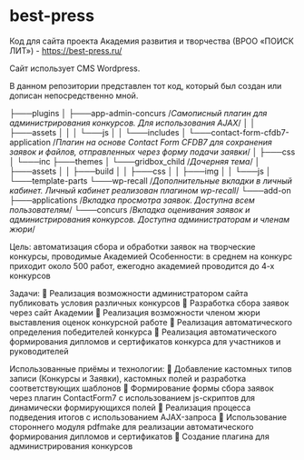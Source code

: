 # best-press
Код для сайта проекта Академия развития и творчества (ВРОО «ПОИСК ЛИТ») - https://best-press.ru/

Сайт использует CMS Wordpress. 

В данном репозитории представлен тот код, который был создан или дописан непосредственно мной. 

├───plugins
│   ├───app-admin-concurs /*Самописный плагин для администрирования конкурсов. Для использования AJAX*/
│   │   ├───assets
│   │   │   └───js
│   │   └───includes
│   └───contact-form-cfdb7-application /*Плагин на основе Contact Form CFDB7 для сохранения заявок и файлов, отправленных через форму подачи заявки*/
│       ├───css
│       └───inc
├───themes
│   └───gridbox_child /*Дочерняя тема*/
│       ├───assets
│       │   ├───build
│       │   ├───css
│       │   ├───img
│       │   └───js
│       └───template-parts
└───wp-recall /*Дополнительные вкладки в личный кабинет. Личный кабинет реализован плагином wp-recall*/
    └───add-on
        ├───applications /*Вкладка просмотра заявок. Доступна всем пользователям*/
        └───concurs /*Вкладка оценивания заявок и администрирования конкурсов. Доступна администраторам и членам жюри*/
        
Цель: автоматизация сбора и обработки заявок на творческие конкурсы, проводимые Академией
Особенности: в среднем на конкурс приходит около 500 работ, ежегодно академией проводится до 4-х конкурсов

Задачи:
 Реализация возможности администратором сайта публиковать условия различных конкурсов
 Разработка сбора заявок через сайт Академии
 Реализация возможности членом жюри выставления оценок конкурсной работе
 Реализация автоматического определения победителей конкурса
 Реализация автоматического формирования дипломов и сертификатов конкурса для участников и руководителей

Использованные приёмы и технологии:
 Добавление кастомных типов записи (Конкурсы и Заявки), кастомных полей и разработка соответствующих шаблонов
 Формирование формы сбора заявок через плагин ContactForm7 с использованием js-скриптов для динамически формирующихся полей
 Реализация процесса подведения итогов с использованием AJAX-запроса
 Использование стороннего модуля pdfmake для реализации автоматического формирования дипломов и сертификатов
 Создание плагина для администрирования конкурсов
